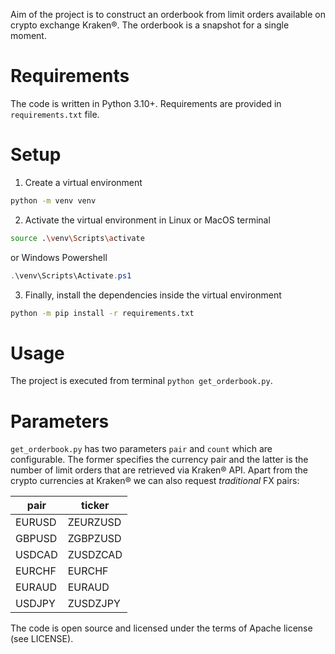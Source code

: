 Aim of the project is to construct an orderbook from limit orders available on
crypto exchange Kraken®. The orderbook is a snapshot for a single moment.

# Requirements

The code is written in Python 3.10+. Requirements are provided in
`requirements.txt` file.

# Setup

1. Create a virtual environment

```bash
python -m venv venv
```

2. Activate the virtual environment in Linux or MacOS terminal

```bash
source .\venv\Scripts\activate
```

or Windows Powershell

```powershell
.\venv\Scripts\Activate.ps1
```

3. Finally, install the dependencies inside the virtual environment

```bash
python -m pip install -r requirements.txt
```

# Usage

The project is executed from terminal `python get_orderbook.py`.

# Parameters

`get_orderbook.py` has two parameters `pair` and `count` which are
configurable. The former specifies the currency pair and the latter is the
number of limit orders that are retrieved via Kraken® API. Apart from the
crypto currencies at Kraken® we can also request _traditional_ FX pairs:

|   pair   |  ticker  |
|----------|----------|
|  EURUSD  | ZEURZUSD |
|  GBPUSD  | ZGBPZUSD |
|  USDCAD  | ZUSDZCAD |
|  EURCHF  |  EURCHF  |
|  EURAUD  |  EURAUD  |
|  USDJPY  | ZUSDZJPY |

The code is open source and licensed under the terms of Apache license (see
LICENSE).
